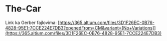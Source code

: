 # The-Car
Link ka Gerber fajlovima:
[https://365.altium.com/files/3D1F26EC-0B76-4828-95E1-7CCE224E7DB3?openedFrom=CM&variant=[No+Variations]](https://365.altium.com/files/3D1F26EC-0B76-4828-95E1-7CCE224E7DB3)
